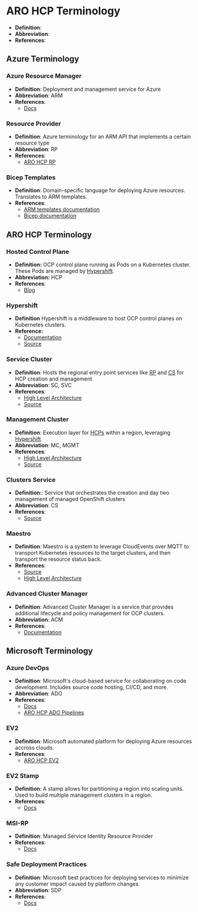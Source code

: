 # ARO HCP Terminology

- **Definition**:
- **Abbreviation**:
- **References**:

## Azure Terminology

### Azure Resource Manager

- **Definition**: Deployment and management service for Azure
- **Abbreviation**: ARM
- **References**:
  - [Docs](https://learn.microsoft.com/en-us/azure/azure-resource-manager/management/overview)

### Resource Provider

- **Definition**: Azure terminology for an ARM API that implements a certain resource type
- **Abbreviation**: RP
- **References**:
  - [ARO HCP RP](../frontend/)

### Bicep Templates

- **Definition**: Domain-specific language for deploying Azure resources. Translates to ARM templates.
- **References**:
  - [ARM templates documentation](https://learn.microsoft.com/en-us/azure/azure-resource-manager/templates/overview)
  - [Bicep documentation](https://learn.microsoft.com/en-us/azure/azure-resource-manager/bicep/overview)

## ARO HCP Terminology

### Hosted Control Plane

- **Definition:** OCP control plane running as Pods on a Kubernetes cluster. These Pods are managed by [Hypershift](#hosted-control-plane).
- **Abbreviation:** HCP
- **References**:
  - [Blog](https://www.redhat.com/en/blog/red-hat-openshift-service-aws-hosted-control-planes-now-available)

### Hypershift

- **Definition** Hypershift is a middleware to host OCP control planes on Kubernetes clusters.
- **Reference:**
  - [Documentation](https://hypershift-docs.netlify.app/how-to/)
  - [Source](https://github.com/openshift/hypershift)

### Service Cluster

- **Definition**: Hosts the regional entry point services like [RP](#resource-provider) and [CS](#service-cluster) for HCP creation and management
- **Abbreviation**: SC, SVC
- **References**:
  - [High Level Architecture](high-level-architecture.md#service-cluster)
  - [Source](../dev-infrastructure)

### Management Cluster

- **Definition**: Execution layer for [HCPs](#hosted-control-plane) within a region, leveraging [Hypershift](#hypershift)
- **Abbreviation**: MC, MGMT
- **References**:
  - [High Level Architecture](high-level-architecture.md#management-clusters)
  - [Source](../dev-infrastructure)

### Clusters Service

- **Definition:**: Service that orchestrates the creation and day two management of managed OpenShift clusters
- **Abbreviation**: CS
- **References**:
  - [Source](https://gitlab.cee.redhat.com/service/uhc-clusters-service/)

### Maestro

- **Definition**: Maestro is a system to leverage CloudEvents over MQTT to transport Kubernetes resources to the target clusters, and then transport the resource status back.
- **References**:
  - [Source](https://github.com/openshift-online/maestro)
  - [High Level Architecture](high-level-architecture.md#service-cluster)

### Advanced Cluster Manager

- **Definition**: Advanced Cluster Manager is a service that provides additional lifecycle and policy management for OCP clusters.
- **Abbreviation**: ACM
- **References**:
  - [Documentation](https://www.redhat.com/en/technologies/management/advanced-cluster-management)

## Microsoft Terminology

### Azure DevOps

- **Definition**: Microsoft's cloud-based service for collaborating on code development. Includes source code hosting, CI/CD, and more.
- **Abbreviation**: ADO
- **References**:
  - [Docs](https://learn.microsoft.com/en-us/azure/devops/)
  - [ARO HCP ADO Pipelines](https://msazure.visualstudio.com/AzureRedHatOpenShift/_build?definitionScope=%5COneBranch%5Chcp)

### EV2

- **Definition**: Microsoft automated platform for deploying Azure resources accross clouds.
- **References**:
  - [ARO HCP EV2](https://ev2docs.azure.net/getting-started/overview.html)

### EV2 Stamp

- **Definition**: A stamp allows for partitioning a region into scaling units. Used to build multiple management clusters in a region.
- **References**:
  - [Docs](https://ev2docs.azure.net/features/rollout-orchestration/configure-stamps.html)

### MSI-RP

- **Definition**: Managed Service Identity Resource Provider
- **References**:
  - [Docs](https://learn.microsoft.com/en-us/azure/active-directory/managed-identities-azure-resources/overview)

### Safe Deployment Practices

- **Definition**: Microsoft best practices for deploying services to minimize any customer impact caused by platform changes.
- **Abbreviation**: SDP
- **References**:
  - [Docs](https://ev2docs.azure.net/getting-started/sdp.html)
